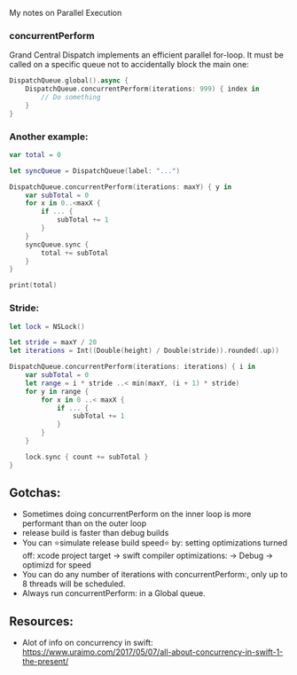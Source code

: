 My notes on Parallel Execution <!--more-->

### concurrentPerform
Grand Central Dispatch implements an efficient parallel for-loop. It must be called on a specific queue not to accidentally block the main one:

```swift
DispatchQueue.global().async {
    DispatchQueue.concurrentPerform(iterations: 999) { index in
        // Do something
    }
}
```

### Another example:

```swift
var total = 0

let syncQueue = DispatchQueue(label: "...")

DispatchQueue.concurrentPerform(iterations: maxY) { y in
    var subTotal = 0
    for x in 0..<maxX {
        if ... {
            subTotal += 1
        }
    }
    syncQueue.sync {
        total += subTotal
    }
}

print(total)
```

### Stride:
```swift
let lock = NSLock()

let stride = maxY / 20
let iterations = Int((Double(height) / Double(stride)).rounded(.up))

DispatchQueue.concurrentPerform(iterations: iterations) { i in
    var subTotal = 0
    let range = i * stride ..< min(maxY, (i + 1) * stride)
    for y in range {
        for x in 0 ..< maxX {
            if ... {
                subTotal += 1
            }
        }
    }

    lock.sync { count += subTotal }
}
```

## Gotchas:
- Sometimes doing concurrentPerform on the inner loop is more performant than on the outer loop
- release build is faster than debug builds
- You can ⭐simulate release build speed⭐ by: setting optimizations turned off: xcode project target -> swift compiler optimizations:  -> Debug -> optimizd for speed
- You can do any number of iterations with concurrentPerform:, only up to 8 threads will be scheduled.
- Always run concurrentPerform: in a Global queue.

## Resources:
- Alot of info on concurrency in swift: https://www.uraimo.com/2017/05/07/all-about-concurrency-in-swift-1-the-present/
